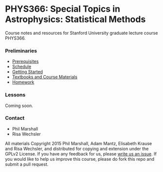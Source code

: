 # PHYS366: Special Topics in Astrophysics: Statistical Methods 

Course notes and resources for Stanford University graduate lecture course PHYS366.

### Preliminaries

* [Prerequisites](https://github.com/drphilmarshall/StatisticalMethods/blob/master/doc/Prereqs.md)
* [Schedule](https://github.com/drphilmarshall/StatisticalMethods/blob/master/doc/Schedule.md)
* [Getting Started](https://github.com/drphilmarshall/StatisticalMethods/blob/master/doc/GettingStarted.md)
* [Textbooks and Course Materials](https://github.com/drphilmarshall/StatisticalMethods/blob/master/doc/Textbooks.md)
* [Homework](https://github.com/drphilmarshall/StatisticalMethods/blob/master/doc/Homework.md)

### Lessons

Coming soon.

### Contact

* Phil Marshall
* Risa Wechsler

All materials Copyright 2015 Phil Marshall, Adam Mantz, Elisabeth Krause and Risa Wechsler, and distributed for copying and extension under the GPLv2 License. If you have any feedback for us, please [write us an issue](https://github.com/drphilmarshall/StatisticalMethods/issues). If you would like to help us improve this course, please do fork this repo and submit a pull request.
